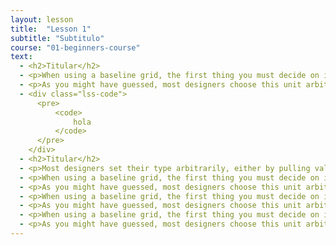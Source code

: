 ```yaml
---
layout: lesson
title:  "Lesson 1"
subtitle: "Subtitulo"
course: "01-beginners-course"
text:
  - <h2>Titular</h2>
  - <p>When using a baseline grid, the first thing you must decide on is your baseline grid unit. You’ll commonly see baseline grid values of something like 20px, but where does a value like that come from?</p>
  - <p>As you might have guessed, most designers choose this unit arbitrarily. The problem with this approach is that the resulting baseline grid unit is not directly related to the primary font size, which is the most fundamental design element on the page.</p>
  - <div class="lss-code">
      <pre>
          <code>
              hola
          </code>
      </pre>
    </div>
  - <h2>Titular</h2>
  - <p>Most designers set their type arbitrarily, either by pulling values out of the sky or by adhering to a baseline grid. The former case isn’t - worth discussing here, but the latter requires a closer look.</p>
  - <p>When using a baseline grid, the first thing you must decide on is your baseline grid unit. You’ll commonly see baseline grid values of something like 20px, but where does a value like that come from?</p>
  - <p>As you might have guessed, most designers choose this unit arbitrarily. The problem with this approach is that the resulting baseline grid unit is not directly related to the primary font size, which is the most fundamental design element on the page.</p>
  - <p>When using a baseline grid, the first thing you must decide on is your baseline grid unit. You’ll commonly see baseline grid values of something like 20px, but where does a value like that come from?</p>
  - <p>As you might have guessed, most designers choose this unit arbitrarily. The problem with this approach is that the resulting baseline grid unit is not directly related to the primary font size, which is the most fundamental design element on the page.</p>
  - <p>When using a baseline grid, the first thing you must decide on is your baseline grid unit. You’ll commonly see baseline grid values of something like 20px, but where does a value like that come from?</p>
  - <p>As you might have guessed, most designers choose this unit arbitrarily. The problem with this approach is that the resulting baseline grid unit is not directly related to the primary font size, which is the most fundamental design element on the page.</p>
---
```



